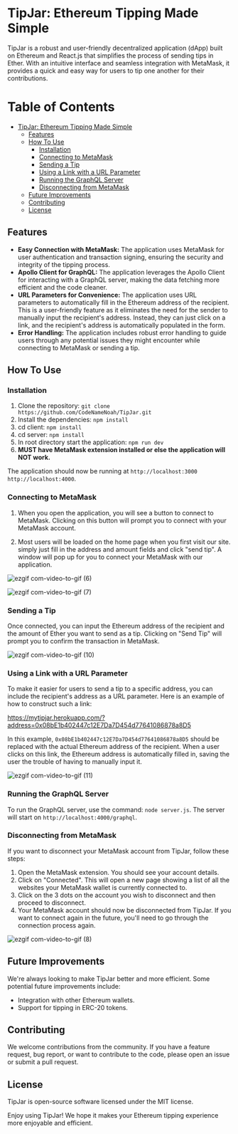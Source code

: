 # TipJar: Ethereum Tipping Made Simple

TipJar is a robust and user-friendly decentralized application (dApp) built on Ethereum and React.js that simplifies the process of sending tips in Ether. With an intuitive interface and seamless integration with MetaMask, it provides a quick and easy way for users to tip one another for their contributions.

# Table of Contents

- [TipJar: Ethereum Tipping Made Simple](#tipjar-ethereum-tipping-made-simple)
  * [Features](#features)
  * [How To Use](#how-to-use)
    + [Installation](#installation)
    + [Connecting to MetaMask](#connecting-to-metamask)
    + [Sending a Tip](#sending-a-tip)
    + [Using a Link with a URL Parameter](#using-a-link-with-a-url-parameter)
    + [Running the GraphQL Server](#running-the-graphql-server)
    + [Disconnecting from MetaMask](#disconnecting-from-metamask)
  * [Future Improvements](#future-improvements)
  * [Contributing](#contributing)
  * [License](#license)

## Features

- **Easy Connection with MetaMask:** The application uses MetaMask for user authentication and transaction signing, ensuring the security and integrity of the tipping process.
- **Apollo Client for GraphQL:** The application leverages the Apollo Client for interacting with a GraphQL server, making the data fetching more efficient and the code cleaner.
- **URL Parameters for Convenience:** The application uses URL parameters to automatically fill in the Ethereum address of the recipient. This is a user-friendly feature as it eliminates the need for the sender to manually input the recipient's address. Instead, they can just click on a link, and the recipient's address is automatically populated in the form.
- **Error Handling:** The application includes robust error handling to guide users through any potential issues they might encounter while connecting to MetaMask or sending a tip.

## How To Use

### Installation

1. Clone the repository: `git clone https://github.com/CodeNameNoah/TipJar.git`
2. Install the dependencies: `npm install`
3. cd client: `npm install`
4. cd server: `npm install`
5. In root directory start the application: `npm run dev`
6. **MUST have MetaMask extension installed or else the application will NOT work.**
   
The application should now be running at `http://localhost:3000` `http://localhost:4000`.

### Connecting to MetaMask

1. When you open the application, you will see a button to connect to MetaMask. 
Clicking on this button will prompt you to connect with your MetaMask account.

2. Most users will be loaded on the home page when you first visit our site. simply just fill in the address and amount fields and click "send tip". A window will pop up for you to connect your MetaMask with our application.

![ezgif com-video-to-gif (6)](https://github.com/CodeNameNoah/TipJar/assets/128002901/ce70cda0-92a7-4e41-80a1-1ef7642ecd9e)

![ezgif com-video-to-gif (7)](https://github.com/CodeNameNoah/TipJar/assets/128002901/89ee3413-0051-4900-aedc-db2650cddd69)

### Sending a Tip

Once connected, you can input the Ethereum address of the recipient and the amount of Ether you want to send as a tip. 
Clicking on "Send Tip" will prompt you to confirm the transaction in MetaMask.

![ezgif com-video-to-gif (10)](https://github.com/CodeNameNoah/TipJar/assets/128002901/912f4650-86c5-46c6-9a27-28dbda15419f)

### Using a Link with a URL Parameter

To make it easier for users to send a tip to a specific address, you can include the recipient's address as a URL parameter. 
Here is an example of how to construct such a link:

https://mytipjar.herokuapp.com/?address=0x08bE1b402447c12E7Da7D454d77641086878a8D5


In this example, `0x08bE1b402447c12E7Da7D454d77641086878a8D5` should be replaced with the actual Ethereum address of the recipient. When a user clicks on this link, 
the Ethereum address is automatically filled in, saving the user the trouble of having to manually input it.

![ezgif com-video-to-gif (11)](https://github.com/CodeNameNoah/TipJar/assets/128002901/3f235c40-04f9-4b90-a0f8-91b35980a9ae)

### Running the GraphQL Server

To run the GraphQL server, use the command: `node server.js`. The server will start on `http://localhost:4000/graphql`.

### Disconnecting from MetaMask

If you want to disconnect your MetaMask account from TipJar, follow these steps:

1. Open the MetaMask extension. You should see your account details.
2.  Click on "Connected". This will open a new page showing a list of all the websites your MetaMask wallet is currently connected to.
3.  Click on the 3 dots on the account you wish to disconnect and then proceed to disconnect.
4.  Your MetaMask account should now be disconnected from TipJar. If you want to connect again in the future, you'll need to go through the connection process again.

![ezgif com-video-to-gif (8)](https://github.com/CodeNameNoah/TipJar/assets/128002901/9bac5a76-593a-4077-ab0a-209cc590fe3e)

## Future Improvements

We're always looking to make TipJar better and more efficient. Some potential future improvements include:

- Integration with other Ethereum wallets.
- Support for tipping in ERC-20 tokens.

## Contributing

We welcome contributions from the community. If you have a feature request, bug report, or want to contribute to the code, please open an issue or submit a pull request.

## License

TipJar is open-source software licensed under the MIT license.

Enjoy using TipJar! We hope it makes your Ethereum tipping experience more enjoyable and efficient.
